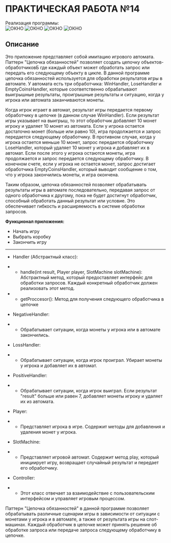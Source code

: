 # ПРАКТИЧЕСКАЯ РАБОТА №14
Реализация программы: <br>
![ОКНО](https://github.com/Je1rei/Java-Tasks/blob/main/Task%2014/Chain%20of%20Responsibility/src/img.png) 
![ОКНО](https://github.com/Je1rei/Java-Tasks/blob/main/Task%2014/Chain%20of%20Responsibility/src/img_1.png) 
![ОКНО](https://github.com/Je1rei/Java-Tasks/blob/main/Task%2014/Chain%20of%20Responsibility/src/img_2.png)
![ОКНО](https://github.com/Je1rei/Java-Tasks/blob/main/Task%2014/Chain%20of%20Responsibility/src/img_3.png)

**Описание**
---
Это приложение представляет собой имитацию игрового автомата. Паттерн "Цепочка обязанностей" позволяет создать цепочку объектов-обработчиковБ где каждый объект может обработать запрос или передать его следующему объекту в цикле.
В данной программе цепочка обязанностей используется для обработки результатов игры в автомате. У автомата есть три обработчика: WinHandler, LoseHandler и EmptyCoinsHandler, которые соответственно обрабатывают выигрышные результаты, проигрышные результаты и ситуацию, когда у игрока или автомата заканчиваются монеты.

Когда игрок играет в автомат, результат игры передается первому обработчику в цепочке (в данном случае WinHandler). Если результат игры указывает на выигрыш, то этот обработчик добавляет 10 монет игроку и удаляет 10 монет из автомата. Если у игрока остается достаточно монет (больше или равно 10), игра продолжается и запрос передается следующему обработчику. В противном случае, когда у игрока остается меньше 10 монет, запрос передается обработчику LoseHandler, который удаляет 10 монет у игрока и добавляет их в автомат. Если после этого у игрока остаются монеты, игра продолжается и запрос передается следующему обработчику. В конечном счете, если у игрока не остается монет, запрос достигает обработчика EmptyCoinsHandler, который выводит сообщение о том, что у игрока закончились монеты, и игра окончена.

Таким образом, цепочка обязанностей позволяет обрабатывать результаты игры в автомате последовательно, передавая запрос от одного обработчика к другому, пока не будет достигнут обработчик, способный обработать данный результат или условие. Это обеспечивает гибкость и расширяемость в системе обработки запросов.

**Функционал приложения:**

- Начать игру
- Выбрать коробку
- Закончить игру
  
---

- Handler (Абстрактный класс):
- - handle(int result, Player player, SlotMachine slotMachine): Абстрактный метод, который предоставляет интерфейс для обработки запросов. Каждый конкретный обработчик должен реализовать этот метод.
- - getProccesor(): Метод для получения следующего обработчика в цепочке
  
- NegativeHandler:
- - Обрабатывает ситуации, когда монеты у игрока или в автомате закончились.

- LossHandler:
- - Обрабатывает ситуации, когда игрок проиграл. Убирает монеты у игрока и добавляет их в автомат.

- PositiveHandler:
- - Обрабатывает ситуации, когда игрок выиграл. Если результат "result" больше или равен 7, добавляет монеты игроку и удаляет их из автомата.

- Player:
- - Представляет игрока в игре. Содержит методы для добавления и удаления монет у игрока.
  
- SlotMachine:
- - Представляет игровой автомат. Содержит метод play, который инициирует игру, возвращает случайный результат и передает его обработчику.

- Controller:
- - Этот класс отвечает за взаимодействие с пользовательским интерфейсом и управляет игровым процессом.

Паттерн "Цепочка обязанностей" в данной программе позволяет обрабатывать различные сценарии игры в зависимости от ситуации с монетами у игрока и в автомате, а также от результата игры на слот-машинах. Каждый обработчик в цепочке может принять решение об обработке запроса или передаче запроса следующему обработчику в цепочке.
